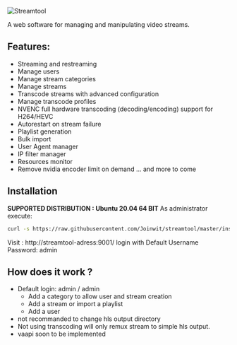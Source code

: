 ![Streamtool](https://github.com/micky4966/streamtool/raw/master/app/www/img/streamtool.png "Streamtool")

A web software for managing and manipulating video streams.

## Features:
- Streaming and restreaming
- Manage users
- Manage stream categories
- Manage streams 
- Transcode streams with advanced configuration
- Manage transcode profiles
- NVENC full hardware transcoding (decoding/encoding) support for H264/HEVC
- Autorestart on stream failure
- Playlist generation
- Bulk import
- User Agent manager
- IP filter manager
- Resources monitor
- Remove nvidia encoder limit on demand
... and more to come
 
## Installation
 **SUPPORTED DISTRIBUTION : Ubuntu 20.04 64 BIT**
  As administrator execute:
```bash
curl -s https://raw.githubusercontent.com/Joinwit/streamtool/master/install/st-11.20.sh | sudo bash
```
  Visit : http://streamtool-adress:9001/ login with 
 Default Username Password: admin


## How does it work ?
- Default login: admin / admin
  - Add a category to allow user and stream creation
  - Add a stream or import a playlist
  - Add a user
- not recommanded to change hls output directory
- Not using transcoding will only remux stream to simple hls output.
- vaapi soon to be implemented


